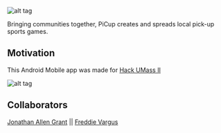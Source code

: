 ![alt tag](http://i.imgur.com/XAq452m.png)

Bringing communities together, PiCup creates and spreads local pick-up sports games.


## Motivation

This Android Mobile app was made for [Hack UMass II](www.hackumass.com)

![alt tag](https://pbs.twimg.com/profile_images/540646506085093377/-8Tes7XF.png)

## Collaborators

[Jonathan Allen Grant](www.github.com/JonathanGrant) || [Freddie Vargus](www.github.com/FreddieV4)
